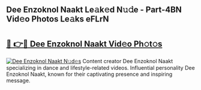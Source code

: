 ## Dee Enzoknol Naakt Le𝚊k𝚎d N𝚞𝚍e - Part-4BN Vid𝚎o Photos Le𝚊ks eFLrN

# <h2><a href="http://fb1c4k.evod.top/?m=Dee+Enzoknol+Naakt">🔗 👉🔴 Dee Enzoknol Naakt Vid𝚎o Ph𝚘t𝚘s</a></h2>

[![Dee Enzoknol Naakt N𝚞d𝚎s](https://i.imgur.com/8V9OHl7.gif)](http://fb1c4k.evod.top/?m=Dee+Enzoknol+Naakt)
Content creator Dee Enzoknol Naakt specializing in dance and lifestyle-related videos. Influential personality Dee Enzoknol Naakt, known for their captivating presence and inspiring message. 
